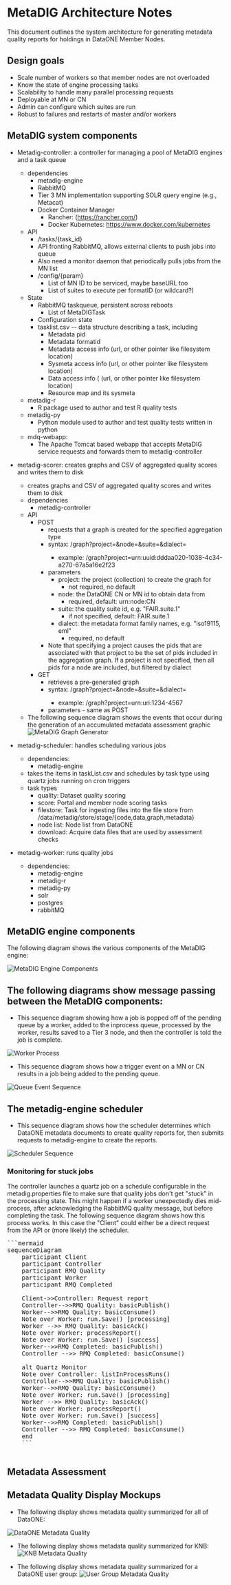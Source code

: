 # MetaDIG Architecture Notes

This document outlines the system architecture for generating
metadata quality reports for holdings in DataONE Member Nodes.

## Design goals
* Scale number of workers so that member nodes are not overloaded
* Know the state of engine processing tasks
* Scalability to handle many parallel processing requests
* Deployable at MN or CN
* Admin can configure which suites are run
* Robust to failures and restarts of master and/or workers

## MetaDIG system components
* Metadig-controller: a controller for managing a pool of MetaDIG engines and a task 
queue
    * dependencies
        * metadig-engine
        * RabbitMQ
        * Tier 3 MN implementation supporting SOLR query engine (e.g., Metacat)
        * Docker Container Manager
            * Rancher: (https://rancher.com/)
            * Docker Kubernetes: https://www.docker.com/kubernetes
    * API
        * /tasks/{task_id}
        * API fronting RabbitMQ, allows external clients to push jobs into queue
        * Also need a monitor daemon that periodically pulls jobs from the MN list
        * /config/{param}
            * List of MN ID to be serviced, maybe baseURL too
            * List of suites to execute per formatID (or wildcard?)
    * State
        * RabbitMQ taskqueue, persistent across reboots
            * List of MetaDIGTask
        * Configuration state
        * tasklist.csv -- data structure describing a task, including
            * Metadata pid
            * Metadata formatid
            * Metadata access info (url, or other pointer like filesystem location)
            * Sysmeta access info (url, or other pointer like filesystem location)
            * Data access info ( (url, or other pointer like filesystem location)
            * Resource map and its sysmeta
    * metadig-r
        * R package used to author and test R quality tests
    * metadig-py
        * Python module used to author and test quality tests written in python
    * mdq-webapp:
        * The Apache Tomcat based webapp that accepts MetaDIG service requests and forwards
          them to metadig-controller

* metadig-scorer: creates graphs and CSV of aggregated quality scores and writes them to disk
	* creates graphs and CSV of aggregated quality scores and writes them to disk
	* dependencies
		* metadig-controller
	* API
		* POST
		    * requests that a graph is created for the specified aggregation type
		    * syntax: /graph?project=<id>&node=<nodeId>&suite=<name>&dialect=<name>
		        * example: /graph?project=urn:uuid:dddaa020-1038-4c34-a270-67a5a16e2f23
		    * parameters
		        * project: the project (collection) to create the graph for
		            * not required, no default
		        * node: the DataONE CN or MN id to obtain data from
		            * required, default: urn:node:CN
		        * suite: the quality suite id, e.g. "FAIR.suite.1"
		            * if not specified, default: FAIR.suite.1
		        * dialect: the metadata format family names, e.g. "iso19115, eml"
		            * required, no default
		    * Note that specifying a project causes the pids that are associated with that
		      project to be the set of pids included in the aggregation graph. If a project is
		      not specified, then all pids for a node are included, but filtered by dialect
		* GET
		    * retrieves a pre-generated graph
		    * syntax: /graph?project=<id>&node=<nodeId>&suite=<name>&dialect=<name>
		        * example: /graph?project=urn:uri:1234-4567
		    * parameters - same as POST
	* The following sequence diagram shows the events that occur during the generation of an
	accumulated metadata assessment graphic ![MetaDIG Graph Generator](https://github.com/NCEAS/metadig-engine/blob/master/docs/images/generate-metadata-assessment-graph.png "MetaDIG Engine Grapher")

* metadig-scheduler: handles scheduling various jobs
    * dependencies:
        - metadig-engine
    * takes the items in taskList.csv and schedules by task type using quartz jobs running on cron triggers
    * task types
        - quality: Dataset quality scoring
        - score: Portal and member node scoring tasks
        - filestore: Task for ingesting files into the file store from /data/metadig/store/stage/{code,data,graph,metadata}
        - node list:  Node list from DataONE
        - download: Acquire data files that are used by assessment checks

* metadig-worker: runs quality jobs
    * dependencies:
        - metadig-engine
        - metadig-r
        - metadig-py
        - solr
        - postgres
        - rabbitMQ
    
## MetaDIG engine components

The following diagram shows the various components of the MetaDIG engine:

![MetaDIG Engine Components](https://github.com/NCEAS/metadig-engine/blob/master/docs/images/metadig-engine_components.png "MetaDIG Engine Components")

## The following diagrams show message passing between the MetaDIG components:

* This sequence diagram showing how a job is popped off of the pending queue by a worker, added to the inprocess queue, processed by the worker, results saved to a Tier 3 node, and then the controller is told the job is complete.

![Worker Process](https://github.com/NCEAS/metadig-engine/blob/master/docs/images/process-queue-entry_sequence.png "Worker Process")

* This sequence diagram shows how a trigger event on a MN or CN results in a job being added to the pending queue.

![Queue Event Sequence](https://github.com/NCEAS/metadig-engine/blob/master/docs/images/queue-event-trigger_sequence.png "Queue Event Sequence")

## The metadig-engine scheduler

* This sequence diagram shows how the scheduler determines which DataONE metadata documents to create quality reports for, then submits requests to metadig-engine to create the reports.

![Scheduler Sequence](https://github.com/NCEAS/metadig-engine/blob/master/docs/images/index-monitor_sequence.png "Scheduler Sequence")

### Monitoring for stuck jobs

The controller launches a quartz job on a schedule configurable in the metadig.properties file to make sure that quality jobs don't get "stuck" in the processing state. This might happen if a worker unexpectedly dies mid-process, after acknowledging the RabbitMQ quality message, but before completing the task. The following sequence diagram shows how this process works. In this case the "Client" could either be a direct request from the API or (more likely) the scheduler.

<pre>
```mermaid
sequenceDiagram
    participant Client
    participant Controller
    participant RMQ Quality
    participant Worker
    participant RMQ Completed

    Client->>Controller: Request report
    Controller-->>RMQ Quality: basicPublish()
    Worker-->>RMQ Quality: basicConsume()
    Note over Worker: run.Save() [processing]
    Worker -->> RMQ Quality: basicAck()
    Note over Worker: processReport()
    Note over Worker: run.Save() [success]
    Worker-->>RMQ Completed: basicPublish()
    Controller -->> RMQ Completed: basicConsume()

    alt Quartz Monitor
    Note over Controller: listInProcessRuns()
    Controller-->>RMQ Quality: basicPublish()
    Worker-->>RMQ Quality: basicConsume()
    Note over Worker: run.Save() [processing]
    Worker -->> RMQ Quality: basicAck()
    Note over Worker: processReport()
    Note over Worker: run.Save() [success]
    Worker-->>RMQ Completed: basicPublish()
    Controller -->> RMQ Completed: basicConsume()
    end
    ```
    </pre>

## Metadata Assessment
## Metadata Quality Display Mockups
* The following display shows metadata quality summarized for all of DataONE:

![DataONE Metadata Quality](https://github.com/NCEAS/metadig-engine/blob/master/docs/mockups/DataONE/DataONE-profile.png "DataONE Profile Page")

* The following display shows metadata quality summarized for KNB:
![KNB Metadata Quality](https://github.com/NCEAS/metadig-engine/blob/master/docs/mockups/KNB/knb-profile.png "KNB Profile Page")

* The following display shows metadata quality summarized for a DataONE user group:
![User Group Metadata Quality](https://github.com/NCEAS/metadig-engine/blob/master/docs/mockups/UserGroup/group-profile.png "UserGroup Profile Page")
